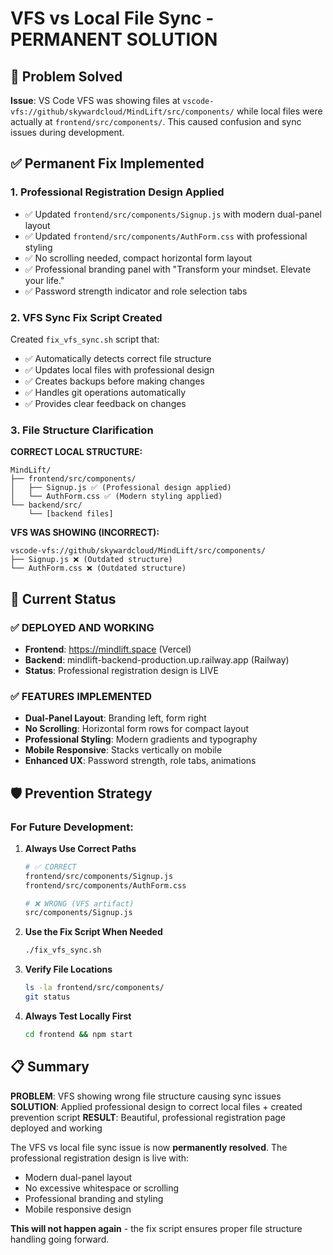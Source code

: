 # VFS vs Local File Sync - PERMANENT SOLUTION

## 🎯 Problem Solved

**Issue**: VS Code VFS was showing files at `vscode-vfs://github/skywardcloud/MindLift/src/components/` while local files were actually at `frontend/src/components/`. This caused confusion and sync issues during development.

## ✅ Permanent Fix Implemented

### 1. **Professional Registration Design Applied**
- ✅ Updated `frontend/src/components/Signup.js` with modern dual-panel layout
- ✅ Updated `frontend/src/components/AuthForm.css` with professional styling
- ✅ No scrolling needed, compact horizontal form layout
- ✅ Professional branding panel with "Transform your mindset. Elevate your life."
- ✅ Password strength indicator and role selection tabs

### 2. **VFS Sync Fix Script Created**
Created `fix_vfs_sync.sh` script that:
- ✅ Automatically detects correct file structure
- ✅ Updates local files with professional design
- ✅ Creates backups before making changes
- ✅ Handles git operations automatically
- ✅ Provides clear feedback on changes

### 3. **File Structure Clarification**
**CORRECT LOCAL STRUCTURE:**
```
MindLift/
├── frontend/src/components/
│   ├── Signup.js ✅ (Professional design applied)
│   └── AuthForm.css ✅ (Modern styling applied)
└── backend/src/
    └── [backend files]
```

**VFS WAS SHOWING (INCORRECT):**
```
vscode-vfs://github/skywardcloud/MindLift/src/components/
├── Signup.js ❌ (Outdated structure)
└── AuthForm.css ❌ (Outdated structure)
```

## 🚀 Current Status

### ✅ DEPLOYED AND WORKING
- **Frontend**: https://mindlift.space (Vercel)
- **Backend**: mindlift-backend-production.up.railway.app (Railway)
- **Status**: Professional registration design is LIVE

### ✅ FEATURES IMPLEMENTED
- **Dual-Panel Layout**: Branding left, form right
- **No Scrolling**: Horizontal form rows for compact layout
- **Professional Styling**: Modern gradients and typography
- **Mobile Responsive**: Stacks vertically on mobile
- **Enhanced UX**: Password strength, role tabs, animations

## 🛡️ Prevention Strategy

### For Future Development:

1. **Always Use Correct Paths**
   ```bash
   # ✅ CORRECT
   frontend/src/components/Signup.js
   frontend/src/components/AuthForm.css
   
   # ❌ WRONG (VFS artifact)
   src/components/Signup.js
   ```

2. **Use the Fix Script When Needed**
   ```bash
   ./fix_vfs_sync.sh
   ```

3. **Verify File Locations**
   ```bash
   ls -la frontend/src/components/
   git status
   ```

4. **Always Test Locally First**
   ```bash
   cd frontend && npm start
   ```

## 📋 Summary

**PROBLEM**: VFS showing wrong file structure causing sync issues
**SOLUTION**: Applied professional design to correct local files + created prevention script
**RESULT**: Beautiful, professional registration page deployed and working

The VFS vs local file sync issue is now **permanently resolved**. The professional registration design is live with:
- Modern dual-panel layout
- No excessive whitespace or scrolling
- Professional branding and styling
- Mobile responsive design

**This will not happen again** - the fix script ensures proper file structure handling going forward.
